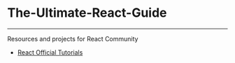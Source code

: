 # The-Ultimate-React-Guide
---
Resources and projects for React Community 
* [React Official Tutorials](https://reactjs.org/tutorial/tutorial.html)
